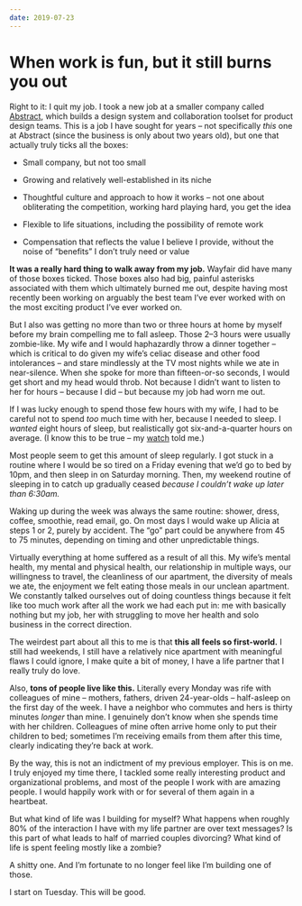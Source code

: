 ```yaml
---
date: 2019-07-23
---
```


# When work is fun, but it still burns you out
<p></p><p>Right to it: I quit my job. I took a new job at a smaller company called <a href="http://abstract.com/">Abstract</a>, which builds a design system and collaboration toolset for product design teams. This is a job I have sought for years – not specifically <em>this</em> one at Abstract (since the business is only about two years old), but one that actually truly ticks all the boxes:</p><p></p><p></p><p></p><ul><li><p>Small company, but not too small</p></li><li><p>Growing and relatively well-established in its niche</p></li><li><p>Thoughtful culture and approach to how it works – not one about obliterating the competition, working hard playing hard, you get the idea</p></li><li><p>Flexible to life situations, including the possibility of remote work</p></li><li><p>Compensation that reflects the value I believe I provide, without the noise of “benefits” I don’t truly need or value</p></li></ul><p></p><p></p><p></p><p><strong>It was a really hard thing to walk away from my job.</strong> Wayfair did have many of those boxes ticked. Those boxes also had big, painful asterisks associated with them which ultimately burned me out, despite having most recently been working on arguably the best team I’ve ever worked with on the most exciting product I’ve ever worked on.</p><p></p><p></p><p></p><p>But I also was getting no more than two or three hours at home by myself before my brain compelling me to fall asleep. Those 2–3 hours were usually zombie-like. My wife and I would haphazardly throw a dinner together – which is critical to do given my wife’s celiac disease and other food intolerances – and stare mindlessly at the TV most nights while we ate in near-silence. When she spoke for more than fifteen-or-so seconds, I would get short and my head would throb. Not because I didn’t want to listen to her for hours – because I did – but because my job had worn me out.</p><p></p><p></p><p></p><p>If I was lucky enough to spend those few hours with my wife, I had to be careful not to spend <em>too</em> much time with her, because I needed to sleep. I <em>wanted</em> eight hours of sleep, but realistically got six-and-a-quarter hours on average. (I know this to be true – my <a href="https://apps.apple.com/us/app/autosleep-tracker-for-watch/id1164801111">watch</a> told me.)</p><p></p><p></p><p></p><p>Most people seem to get this amount of sleep regularly. I got stuck in a routine where I would be so tired on a Friday evening that we’d go to bed by 10pm, and then sleep in on Saturday morning. Then, my weekend routine of sleeping in to catch up gradually ceased <em>because I couldn’t wake up later than 6:30am.</em></p><p></p><p></p><p></p><p>Waking up during the week was always the same routine: shower, dress, coffee, smoothie, read email, go. On most days I would wake up Alicia at steps 1 or 2, purely by accident. The “go” part could be anywhere from 45 to 75 minutes, depending on timing and other unpredictable things.</p><p></p><p></p><p></p><p>Virtually everything at home suffered as a result of all this. My wife’s mental health, my mental and physical health, our relationship in multiple ways, our willingness to travel, the cleanliness of our apartment, the diversity of meals we ate, the enjoyment we felt eating those meals in our unclean apartment. We constantly talked ourselves out of doing countless things because it felt like too much work after all the work we had each put in: me with basically nothing but my job, her with struggling to move her health and solo business in the correct direction.</p><p></p><p></p><p></p><p>The weirdest part about all this to me is that <strong>this all feels so first-world.</strong> I still had weekends, I still have a relatively nice apartment with meaningful flaws I could ignore, I make quite a bit of money, I have a life partner that I really truly do love.</p><p></p><p></p><p></p><p>Also, <strong>tons of people live like this.</strong> Literally every Monday was rife with colleagues of mine – mothers, fathers, driven 24-year-olds – half-asleep on the first day of the week. I have a neighbor who commutes and hers is thirty minutes <em>longer</em> than mine. I genuinely don’t know when she spends time with her children. Colleagues of mine often arrive home only to put their children to bed; sometimes I’m receiving emails from them after this time, clearly indicating they’re back at work.</p><p></p><p></p><p></p><p>By the way, this is not an indictment of my previous employer. This is on me. I truly enjoyed my time there, I tackled some really interesting product and organizational problems, and most of the people I work with are amazing people. I would happily work with or for several of them again in a heartbeat.</p><p></p><p></p><p></p><p>But what kind of life was I building for myself? What happens when roughly 80% of the interaction I have with my life partner are over text messages? Is this part of what leads to half of married couples divorcing? What kind of life is spent feeling mostly like a zombie?</p><p></p><p></p><p></p><p>A shitty one. And I’m fortunate to no longer feel like I’m building one of those.</p><p></p><p></p><p></p><p>I start on Tuesday. This will be good.<br></p><p></p>